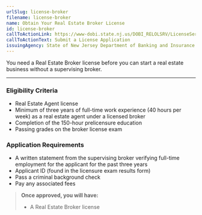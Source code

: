```yaml
---
urlSlug: license-broker
filename: license-broker
name: Obtain Your Real Estate Broker License
id: license-broker
callToActionLink: https://www-dobi.state.nj.us/DOBI_RELOLSRV/LicenseServices
callToActionText: Submit a License Application
issuingAgency: State of New Jersey Department of Banking and Insurance Real Estate Commission
---
```


You need a Real Estate Broker license before you can start a real estate business without a supervising broker.

---

### Eligibility Criteria

- Real Estate Agent license
- Minimum of three years of full-time work experience (40 hours per week) as a real estate agent under a licensed broker
- Completion of the 150-hour prelicensure education
- Passing grades on the broker license exam

### Application Requirements

- A written statement from the supervising broker verifying full-time employment for the applicant for the past three years
- Applicant ID (found in the licensure exam results form)
- Pass a criminal background check
- Pay any associated fees

> **Once approved, you will have:**
>
> - A Real Estate Broker license
